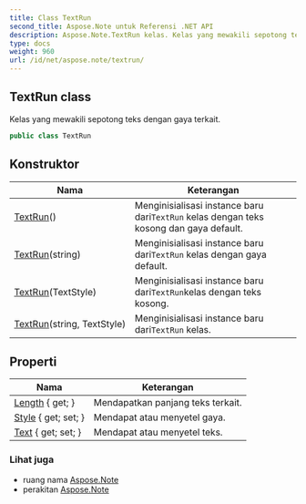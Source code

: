 ```yaml
---
title: Class TextRun
second_title: Aspose.Note untuk Referensi .NET API
description: Aspose.Note.TextRun kelas. Kelas yang mewakili sepotong teks dengan gaya terkait.
type: docs
weight: 960
url: /id/net/aspose.note/textrun/
---
```

## TextRun class

Kelas yang mewakili sepotong teks dengan gaya terkait.

```csharp
public class TextRun
```

## Konstruktor

| Nama | Keterangan |
| --- | --- |
| [TextRun](textrun/#constructor)() | Menginisialisasi instance baru dari`TextRun` kelas dengan teks kosong dan gaya default. |
| [TextRun](textrun/#constructor_2)(string) | Menginisialisasi instance baru dari`TextRun` kelas dengan gaya default. |
| [TextRun](textrun/#constructor_1)(TextStyle) | Menginisialisasi instance baru dari`TextRun`kelas dengan teks kosong. |
| [TextRun](textrun/#constructor_3)(string, TextStyle) | Menginisialisasi instance baru dari`TextRun` kelas. |

## Properti

| Nama | Keterangan |
| --- | --- |
| [Length](../../aspose.note/textrun/length/) { get; } | Mendapatkan panjang teks terkait. |
| [Style](../../aspose.note/textrun/style/) { get; set; } | Mendapat atau menyetel gaya. |
| [Text](../../aspose.note/textrun/text/) { get; set; } | Mendapat atau menyetel teks. |

### Lihat juga

* ruang nama [Aspose.Note](../../aspose.note/)
* perakitan [Aspose.Note](../../)


